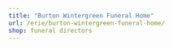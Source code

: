 ```yaml
---
title: "Burton Wintergreen Funeral Home"
url: /erie/burton-wintergreen-funeral-home/
shop: funeral directors
---
```

